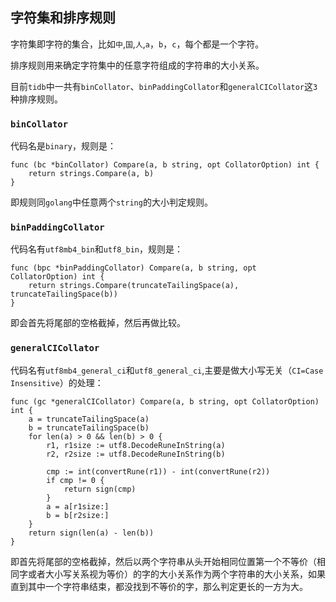 ## 字符集和排序规则

字符集即字符的集合，比如`中`,`国`,`人`,`a`，`b`，`c`，每个都是一个字符。

排序规则用来确定字符集中的任意字符组成的字符串的大小关系。

目前`tidb`中一共有`binCollator`、`binPaddingCollator`和`generalCICollator`这`3`种排序规则。


### `binCollator`

代码名是`binary`，规则是：

```golang
func (bc *binCollator) Compare(a, b string, opt CollatorOption) int {
	return strings.Compare(a, b)
}
```

即规则同`golang`中任意两个`string`的大小判定规则。

### `binPaddingCollator`

代码名有`utf8mb4_bin`和`utf8_bin`，规则是：

```golang
func (bpc *binPaddingCollator) Compare(a, b string, opt CollatorOption) int {
	return strings.Compare(truncateTailingSpace(a), truncateTailingSpace(b))
}
```

即会首先将尾部的空格截掉，然后再做比较。

### `generalCICollator`

代码名有`utf8mb4_general_ci`和`utf8_general_ci`,主要是做大小写无关（`CI=Case Insensitive`）的处理：

```golang
func (gc *generalCICollator) Compare(a, b string, opt CollatorOption) int {
	a = truncateTailingSpace(a)
	b = truncateTailingSpace(b)
	for len(a) > 0 && len(b) > 0 {
		r1, r1size := utf8.DecodeRuneInString(a)
		r2, r2size := utf8.DecodeRuneInString(b)

		cmp := int(convertRune(r1)) - int(convertRune(r2))
		if cmp != 0 {
			return sign(cmp)
		}
		a = a[r1size:]
		b = b[r2size:]
	}
	return sign(len(a) - len(b))
}

```

即首先将尾部的空格截掉，然后以两个字符串从头开始相同位置第一个不等价（相同字或者大小写关系视为等价）的字的大小关系作为两个字符串的大小关系，如果直到其中一个字符串结束，都没找到不等价的字，那么判定更长的一方为大。

